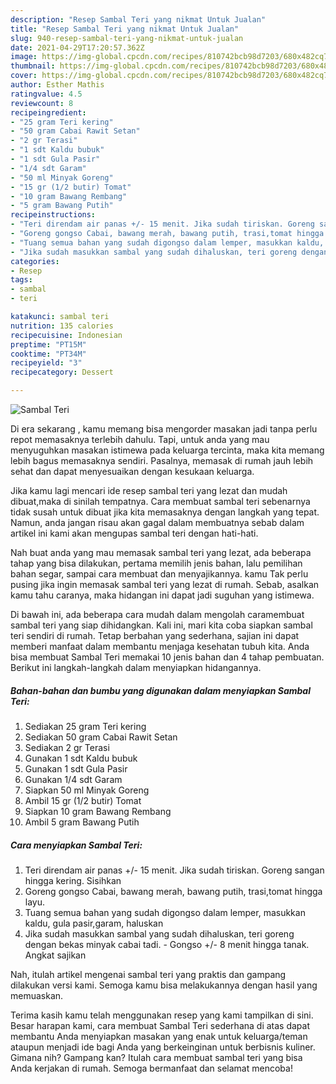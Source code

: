 ```yaml
---
description: "Resep Sambal Teri yang nikmat Untuk Jualan"
title: "Resep Sambal Teri yang nikmat Untuk Jualan"
slug: 940-resep-sambal-teri-yang-nikmat-untuk-jualan
date: 2021-04-29T17:20:57.362Z
image: https://img-global.cpcdn.com/recipes/810742bcb98d7203/680x482cq70/sambal-teri-foto-resep-utama.jpg
thumbnail: https://img-global.cpcdn.com/recipes/810742bcb98d7203/680x482cq70/sambal-teri-foto-resep-utama.jpg
cover: https://img-global.cpcdn.com/recipes/810742bcb98d7203/680x482cq70/sambal-teri-foto-resep-utama.jpg
author: Esther Mathis
ratingvalue: 4.5
reviewcount: 8
recipeingredient:
- "25 gram Teri kering"
- "50 gram Cabai Rawit Setan"
- "2 gr Terasi"
- "1 sdt Kaldu bubuk"
- "1 sdt Gula Pasir"
- "1/4 sdt Garam"
- "50 ml Minyak Goreng"
- "15 gr (1/2 butir) Tomat"
- "10 gram Bawang Rembang"
- "5 gram Bawang Putih"
recipeinstructions:
- "Teri direndam air panas +/- 15 menit. Jika sudah tiriskan. Goreng sangan hingga kering. Sisihkan"
- "Goreng gongso Cabai, bawang merah, bawang putih, trasi,tomat hingga layu."
- "Tuang semua bahan yang sudah digongso dalam lemper, masukkan kaldu, gula pasir,garam, haluskan"
- "Jika sudah masukkan sambal yang sudah dihaluskan, teri goreng dengan bekas minyak cabai tadi.  Gongso +/- 8 menit hingga tanak. Angkat sajikan"
categories:
- Resep
tags:
- sambal
- teri

katakunci: sambal teri 
nutrition: 135 calories
recipecuisine: Indonesian
preptime: "PT15M"
cooktime: "PT34M"
recipeyield: "3"
recipecategory: Dessert

---
```



![Sambal Teri](https://img-global.cpcdn.com/recipes/810742bcb98d7203/680x482cq70/sambal-teri-foto-resep-utama.jpg)

Di era  sekarang , kamu memang bisa mengorder masakan jadi tanpa perlu repot memasaknya terlebih dahulu. Tapi, untuk anda yang mau menyuguhkan masakan istimewa pada keluarga tercinta, maka kita memang lebih bagus memasaknya sendiri. Pasalnya, memasak di rumah jauh lebih sehat dan dapat menyesuaikan dengan kesukaan keluarga.

Jika kamu lagi mencari ide resep sambal teri yang lezat dan mudah dibuat,maka di sinilah tempatnya. Cara membuat sambal teri  sebenarnya tidak susah untuk dibuat jika kita memasaknya dengan langkah yang tepat. Namun, anda jangan risau akan gagal dalam membuatnya 
sebab dalam artikel ini kami akan mengupas sambal teri dengan hati-hati.  



Nah buat anda yang mau memasak sambal teri yang lezat, ada beberapa tahap yang bisa dilakukan, pertama memilih jenis bahan, lalu pemilihan bahan segar, sampai cara membuat dan menyajikannya. kamu Tak perlu pusing jika ingin memasak sambal teri yang lezat di rumah. Sebab, asalkan kamu  tahu caranya, maka hidangan ini dapat jadi suguhan yang istimewa.

Di bawah ini, ada beberapa cara mudah dalam mengolah caramembuat sambal teri yang siap dihidangkan. Kali ini, mari kita coba siapkan sambal teri sendiri di rumah. Tetap berbahan yang sederhana, sajian ini dapat memberi manfaat dalam membantu menjaga kesehatan tubuh kita. Anda bisa membuat Sambal Teri memakai 10 jenis bahan dan 4 tahap pembuatan. Berikut ini langkah-langkah dalam menyiapkan hidangannya.

<!--inarticleads1-->

##### Bahan-bahan dan bumbu yang digunakan dalam menyiapkan Sambal Teri:

1. Sediakan 25 gram Teri kering
1. Sediakan 50 gram Cabai Rawit Setan
1. Sediakan 2 gr Terasi
1. Gunakan 1 sdt Kaldu bubuk
1. Gunakan 1 sdt Gula Pasir
1. Gunakan 1/4 sdt Garam
1. Siapkan 50 ml Minyak Goreng
1. Ambil 15 gr (1/2 butir) Tomat
1. Siapkan 10 gram Bawang Rembang
1. Ambil 5 gram Bawang Putih




<!--inarticleads2-->

##### Cara menyiapkan Sambal Teri:

1. Teri direndam air panas +/- 15 menit. Jika sudah tiriskan. Goreng sangan hingga kering. Sisihkan
1. Goreng gongso Cabai, bawang merah, bawang putih, trasi,tomat hingga layu.
1. Tuang semua bahan yang sudah digongso dalam lemper, masukkan kaldu, gula pasir,garam, haluskan
1. Jika sudah masukkan sambal yang sudah dihaluskan, teri goreng dengan bekas minyak cabai tadi.  - Gongso +/- 8 menit hingga tanak. Angkat sajikan




Nah, itulah artikel mengenai  sambal teri  yang praktis dan gampang dilakukan versi kami. Semoga kamu bisa melakukannya dengan hasil yang memuaskan. 

Terima kasih kamu telah menggunakan resep yang kami tampilkan di sini. Besar harapan kami, cara membuat  Sambal Teri sederhana di atas dapat membantu Anda menyiapkan masakan yang enak untuk keluarga/teman ataupun menjadi ide bagi Anda yang berkeinginan untuk berbisnis kuliner. Gimana nih? Gampang kan? Itulah cara membuat sambal teri yang bisa Anda kerjakan di rumah. Semoga bermanfaat dan selamat mencoba!

